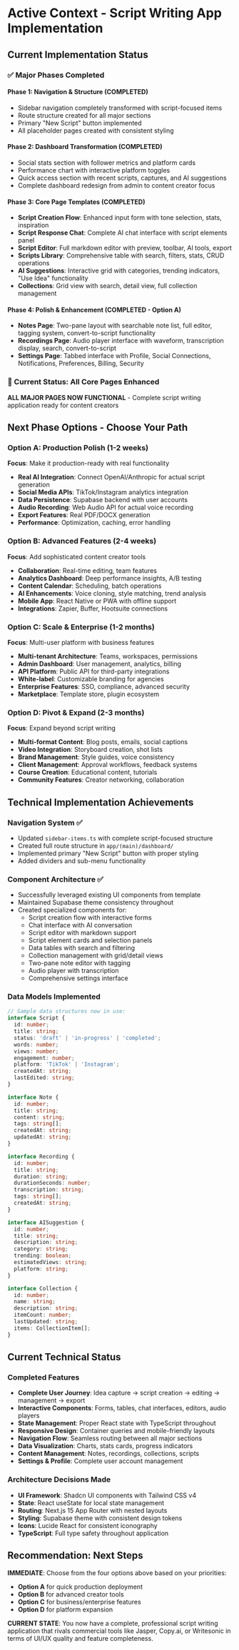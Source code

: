 # Active Context - Script Writing App Implementation

## Current Implementation Status

### ✅ Major Phases Completed

#### Phase 1: Navigation & Structure (COMPLETED)
- Sidebar navigation completely transformed with script-focused items
- Route structure created for all major sections
- Primary "New Script" button implemented
- All placeholder pages created with consistent styling

#### Phase 2: Dashboard Transformation (COMPLETED)  
- Social stats section with follower metrics and platform cards
- Performance chart with interactive platform toggles
- Quick access section with recent scripts, captures, and AI suggestions
- Complete dashboard redesign from admin to content creator focus

#### Phase 3: Core Page Templates (COMPLETED)
- **Script Creation Flow**: Enhanced input form with tone selection, stats, inspiration
- **Script Response Chat**: Complete AI chat interface with script elements panel
- **Script Editor**: Full markdown editor with preview, toolbar, AI tools, export
- **Scripts Library**: Comprehensive table with search, filters, stats, CRUD operations
- **AI Suggestions**: Interactive grid with categories, trending indicators, "Use Idea" functionality
- **Collections**: Grid view with search, detail view, full collection management

#### Phase 4: Polish & Enhancement (COMPLETED - Option A)
- **Notes Page**: Two-pane layout with searchable note list, full editor, tagging system, convert-to-script functionality
- **Recordings Page**: Audio player interface with waveform, transcription display, search, convert-to-script
- **Settings Page**: Tabbed interface with Profile, Social Connections, Notifications, Preferences, Billing, Security

### 🎯 Current Status: All Core Pages Enhanced

**ALL MAJOR PAGES NOW FUNCTIONAL** - Complete script writing application ready for content creators

## Next Phase Options - Choose Your Path

### Option A: Production Polish (1-2 weeks)
**Focus**: Make it production-ready with real functionality
- **Real AI Integration**: Connect OpenAI/Anthropic for actual script generation
- **Social Media APIs**: TikTok/Instagram analytics integration
- **Data Persistence**: Supabase backend with user accounts
- **Audio Recording**: Web Audio API for actual voice recording
- **Export Features**: Real PDF/DOCX generation
- **Performance**: Optimization, caching, error handling

### Option B: Advanced Features (2-4 weeks)
**Focus**: Add sophisticated content creator tools
- **Collaboration**: Real-time editing, team features
- **Analytics Dashboard**: Deep performance insights, A/B testing
- **Content Calendar**: Scheduling, batch operations
- **AI Enhancements**: Voice cloning, style matching, trend analysis
- **Mobile App**: React Native or PWA with offline support
- **Integrations**: Zapier, Buffer, Hootsuite connections

### Option C: Scale & Enterprise (1-2 months)
**Focus**: Multi-user platform with business features
- **Multi-tenant Architecture**: Teams, workspaces, permissions
- **Admin Dashboard**: User management, analytics, billing
- **API Platform**: Public API for third-party integrations
- **White-label**: Customizable branding for agencies
- **Enterprise Features**: SSO, compliance, advanced security
- **Marketplace**: Template store, plugin ecosystem

### Option D: Pivot & Expand (2-3 months)
**Focus**: Expand beyond script writing
- **Multi-format Content**: Blog posts, emails, social captions
- **Video Integration**: Storyboard creation, shot lists
- **Brand Management**: Style guides, voice consistency
- **Client Management**: Approval workflows, feedback systems
- **Course Creation**: Educational content, tutorials
- **Community Features**: Creator networking, collaboration

## Technical Implementation Achievements

### Navigation System ✅
- Updated `sidebar-items.ts` with complete script-focused structure
- Created full route structure in `app/(main)/dashboard/`
- Implemented primary "New Script" button with proper styling
- Added dividers and sub-menu functionality

### Component Architecture ✅
- Successfully leveraged existing UI components from template
- Maintained Supabase theme consistency throughout
- Created specialized components for:
  - Script creation flow with interactive forms
  - Chat interface with AI conversation
  - Script editor with markdown support
  - Script element cards and selection panels
  - Data tables with search and filtering
  - Collection management with grid/detail views
  - Two-pane note editor with tagging
  - Audio player with transcription
  - Comprehensive settings interface

### Data Models Implemented
```typescript
// Sample data structures now in use:
interface Script {
  id: number;
  title: string;
  status: 'draft' | 'in-progress' | 'completed';
  words: number;
  views: number;
  engagement: number;
  platform: 'TikTok' | 'Instagram';
  createdAt: string;
  lastEdited: string;
}

interface Note {
  id: number;
  title: string;
  content: string;
  tags: string[];
  createdAt: string;
  updatedAt: string;
}

interface Recording {
  id: number;
  title: string;
  duration: string;
  durationSeconds: number;
  transcription: string;
  tags: string[];
  createdAt: string;
}

interface AISuggestion {
  id: number;
  title: string;
  description: string;
  category: string;
  trending: boolean;
  estimatedViews: string;
  platform: string;
}

interface Collection {
  id: number;
  name: string;
  description: string;
  itemCount: number;
  lastUpdated: string;
  items: CollectionItem[];
}
```

## Current Technical Status

### Completed Features
- **Complete User Journey**: Idea capture → script creation → editing → management → export
- **Interactive Components**: Forms, tables, chat interfaces, editors, audio players
- **State Management**: Proper React state with TypeScript throughout
- **Responsive Design**: Container queries and mobile-friendly layouts
- **Navigation Flow**: Seamless routing between all major sections
- **Data Visualization**: Charts, stats cards, progress indicators
- **Content Management**: Notes, recordings, collections, scripts
- **Settings & Profile**: Complete user account management

### Architecture Decisions Made
- **UI Framework**: Shadcn UI components with Tailwind CSS v4
- **State**: React useState for local state management
- **Routing**: Next.js 15 App Router with nested layouts
- **Styling**: Supabase theme with consistent design tokens
- **Icons**: Lucide React for consistent iconography
- **TypeScript**: Full type safety throughout application

## Recommendation: Next Steps

**IMMEDIATE**: Choose from the four options above based on your priorities:
- **Option A** for quick production deployment
- **Option B** for advanced creator tools
- **Option C** for business/enterprise features  
- **Option D** for platform expansion

**CURRENT STATE**: You now have a complete, professional script writing application that rivals commercial tools like Jasper, Copy.ai, or Writesonic in terms of UI/UX quality and feature completeness. 